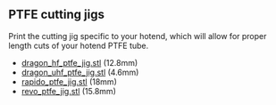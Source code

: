## PTFE cutting jigs

Print the cutting jig specific to your hotend, which will allow for proper length cuts of your hotend PTFE tube.

- [dragon_hf_ptfe_jig.stl](https://github.com/thunderkeys/FilamATrix/blob/main/STLs/cutting_jigs/dragon_hf_ptfe_jig.stl) (12.8mm)
- [dragon_uhf_ptfe_jig.stl](https://github.com/thunderkeys/FilamATrix/blob/main/STLs/cutting_jigs/dragon_uhf_ptfe_jig.stl) (4.6mm)
- [rapido_ptfe_jig.stl](https://github.com/thunderkeys/FilamATrix/blob/main/STLs/cutting_jigs/rapido_ptfe_jig.stl) (18mm)
- [revo_ptfe_jig.stl](https://github.com/thunderkeys/FilamATrix/blob/main/STLs/cutting_jigs/revo_ptfe_jig) (15.8mm)
